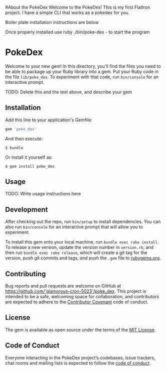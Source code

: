 #About the PokeDex 
Welcome to the PokeDex! This is my first FlatIron project. I have a simple CLI that works as a pokedex for you.

Boiler plate installation instructions are below

Once properly installed use  ruby ./bin/poke-dex - to start the program

# PokeDex

Welcome to your new gem! In this directory, you'll find the files you need to be able to package up your Ruby library into a gem. Put your Ruby code in the file `lib/poke_dex`. To experiment with that code, run `bin/console` for an interactive prompt.

TODO: Delete this and the text above, and describe your gem

## Installation

Add this line to your application's Gemfile:

```ruby
gem 'poke_dex'
```

And then execute:

    $ bundle

Or install it yourself as:

    $ gem install poke_dex

## Usage

TODO: Write usage instructions here

## Development

After checking out the repo, run `bin/setup` to install dependencies. You can also run `bin/console` for an interactive prompt that will allow you to experiment.

To install this gem onto your local machine, run `bundle exec rake install`. To release a new version, update the version number in `version.rb`, and then run `bundle exec rake release`, which will create a git tag for the version, push git commits and tags, and push the `.gem` file to [rubygems.org](https://rubygems.org).

## Contributing

Bug reports and pull requests are welcome on GitHub at https://github.com/'glamorous-cron-5023'/poke_dex. This project is intended to be a safe, welcoming space for collaboration, and contributors are expected to adhere to the [Contributor Covenant](http://contributor-covenant.org) code of conduct.

## License

The gem is available as open source under the terms of the [MIT License](https://opensource.org/licenses/MIT).

## Code of Conduct

Everyone interacting in the PokeDex project’s codebases, issue trackers, chat rooms and mailing lists is expected to follow the [code of conduct](https://github.com/'glamorous-cron-5023'/poke_dex/blob/master/CODE_OF_CONDUCT.md).
